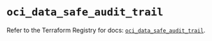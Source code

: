 # `oci_data_safe_audit_trail`

Refer to the Terraform Registry for docs: [`oci_data_safe_audit_trail`](https://registry.terraform.io/providers/oracle/oci/7.19.0/docs/resources/data_safe_audit_trail).
